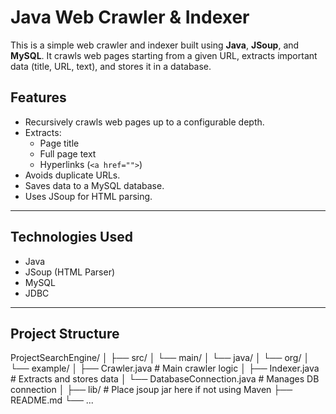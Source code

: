 #  Java Web Crawler & Indexer

This is a simple web crawler and indexer built using **Java**, **JSoup**, and **MySQL**. It crawls web pages starting from a given URL, extracts important data (title, URL, text), and stores it in a database.

##  Features

- Recursively crawls web pages up to a configurable depth.
- Extracts:
  - Page title
  - Full page text
  - Hyperlinks (`<a href="">`)
- Avoids duplicate URLs.
- Saves data to a MySQL database.
- Uses JSoup for HTML parsing.

---

##  Technologies Used

- Java
- JSoup (HTML Parser)
- MySQL
- JDBC

---

##  Project Structure
ProjectSearchEngine/ │ ├── src/ │ └── main/ │ └── java/ │ └── org/ │ └── example/ │ ├── Crawler.java # Main crawler logic │ ├── Indexer.java # Extracts and stores data │ └── DatabaseConnection.java # Manages DB connection │ ├── lib/ # Place jsoup jar here if not using Maven ├── README.md └── ...


